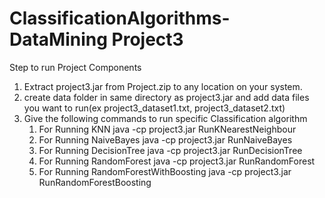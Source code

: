 # ClassificationAlgorithms-DataMining Project3

Step to run Project Components

1. Extract project3.jar from Project.zip to any location on your system.
2. create data folder in same directory as project3.jar and add data files you want to run(ex project3_dataset1.txt, project3_dataset2.txt)
3. Give the following commands to run specific Classification algorithm
    1. For Running KNN
     java -cp project3.jar RunKNearestNeighbour
    2. For Running NaiveBayes
     java -cp project3.jar RunNaiveBayes
    3. For Running DecisionTree
     java -cp project3.jar RunDecisionTree
    4. For Running RandomForest
     java -cp project3.jar RunRandomForest
    5. For Running RandomForestWithBoosting
      java -cp project3.jar RunRandomForestBoosting
